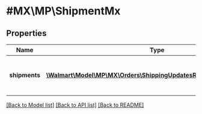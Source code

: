 # #MX\MP\ShipmentMx

## Properties

Name | Type | Description | Notes
------------ | ------------- | ------------- | -------------
**shipments** | [**\Walmart\Model\MP\MX\Orders\ShippingUpdatesRequestShipmentsInner[]**](ShippingUpdatesRequestShipmentsInner.md) | List of shipments associated with the order | [optional]


[[Back to Model list]](../) [[Back to API list]](../../Api/MX/MP) [[Back to README]](../../README.md)
